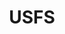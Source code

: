 ---
# This topic lives at
# https://digital.gov/topics/usfs

# Topic Title
title: "USFS"

# description — keep it short and clear
summary: ""

# Weight
weight: 1

# For more information on managing topics,
# see https://github.com/GSA/digitalgov.gov/wiki/topics
---